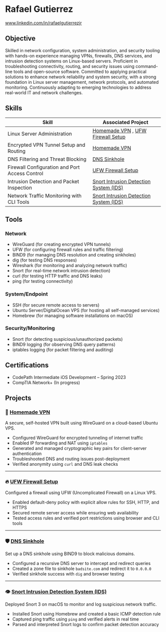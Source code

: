 # Rafael Gutierrez
www.linkedin.com/in/rafaelgutierrezjr 


## Objective
Skilled in network configuration, system administration, and security tooling with hands-on experience managing VPNs, firewalls, DNS services, and intrusion detection systems on Linux-based servers. Proficient in troubleshooting connectivity, routing, and security issues using command-line tools and open-source software. Committed to applying practical solutions to enhance network reliability and system security, with a strong foundation in Linux server management, network protocols, and automated monitoring. Continuously adapting to emerging technologies to address real-world IT and network challenges.

## Skills

| Skill                                         | Associated Project         |
|-----------------------------------------------|----------------------------|
| Linux Server Administration  | [Homemade VPN](https://github.com/rgutierrezz/homemade-vpn) , [UFW Firewall Setup](https://github.com/rgutierrezz/homemade-firewall)|
| Encrypted VPN Tunnel Setup and Routing   | [Homemade VPN](https://github.com/rgutierrezz/homemade-vpn)|
| DNS Filtering and Threat Blocking         | [DNS Sinkhole](https://github.com/rgutierrezz/dns-sinkhole)|
| Firewall Configuration and Port Access Control       | [UFW Firewall Setup](https://github.com/rgutierrezz/homemade-firewall)|
| Intrusion Detection and Packet Inspection                 | [Snort Intrusion Detection System (IDS)](https://github.com/rgutierrezz/IDS-using-Snort)|
| Network Traffic Monitoring with CLI Tools   | [Snort Intrusion Detection System (IDS)](https://github.com/rgutierrezz/IDS-using-Snort)|

## Tools


### Network
- WireGuard (for creating encrypted VPN tunnels)
- UFW (for configuring firewall rules and traffic filtering)
- BIND9 (for managing DNS resolution and creating sinkholes)
- dig (for testing DNS responses)
- Wireshark (for monitoring and analyzing network traffic)
- Snort (for real-time network intrusion detection)
- curl (for testing HTTP traffic and DNS leaks)
- ping (for testing connectivity)

### System/Endpoint
- SSH (for secure remote access to servers)
- Ubuntu Server/DigitalOcean VPS (for hosting all self-managed services)
- Homebrew (for managing software installations on macOS)

### Security/Monitoring
- Snort (for detecting suspicious/unauthorized packets)
- BIND9 logging (for observing DNS query patterns)
- iptables logging (for packet filtering and auditing)

## Certifications
- CodePath Intermediate iOS Development – Spring 2023
- CompTIA Network+ (In progress)

## Projects
### 🔐 [Homemade VPN](https://github.com/rgutierrezz/homemade-vpn)
A secure, self-hosted VPN built using WireGuard on a cloud-based Ubuntu VPS.

- Configured WireGuard for encrypted tunneling of internet traffic
- Enabled IP forwarding and NAT using `iptables`
- Generated and managed cryptographic key pairs for client-server authentication
- Troubleshooted DNS and routing issues post-deployment
- Verified anonymity using `curl` and DNS leak checks

---

### 🔥 [UFW Firewall Setup](https://github.com/rgutierrezz/homemade-firewall)
Configured a firewall using UFW (Uncomplicated Firewall) on a Linux VPS.

- Enabled default-deny policy with explicit allow rules for SSH, HTTP, and HTTPS
- Secured remote server access while ensuring web availability
- Tested access rules and verified port restrictions using browser and CLI tools

---

### 🛡️ [DNS Sinkhole](https://github.com/rgutierrezz/dns-sinkhole)
Set up a DNS sinkhole using BIND9 to block malicious domains.

- Configured a recursive DNS server to intercept and redirect queries
- Created a zone file to sinkhole `badsite.com` and redirect it to `0.0.0.0`
- Verified sinkhole success with `dig` and browser testing

---

### 👁️ [Snort Intrusion Detection System (IDS)](https://github.com/rgutierrezz/IDS-using-Snort)
Deployed Snort 3 on macOS to monitor and log suspicious network traffic.

- Installed Snort using Homebrew and created a basic ICMP detection rule
- Captured ping traffic using `ping` and verified alerts in real time
- Parsed and interpreted Snort logs to confirm packet detection accuracy
